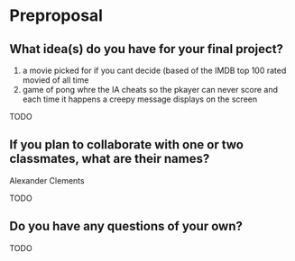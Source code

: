 # Preproposal

## What idea(s) do you have for your final project?
1) a movie picked for if you cant decide (based of the IMDB top 100 rated movied of all time
2) game of pong whre the IA cheats so the pkayer can never score and each time it happens a creepy message displays on the screen

TODO

## If you plan to collaborate with one or two classmates, what are their names?
Alexander Clements

TODO

## Do you have any questions of your own?

TODO
